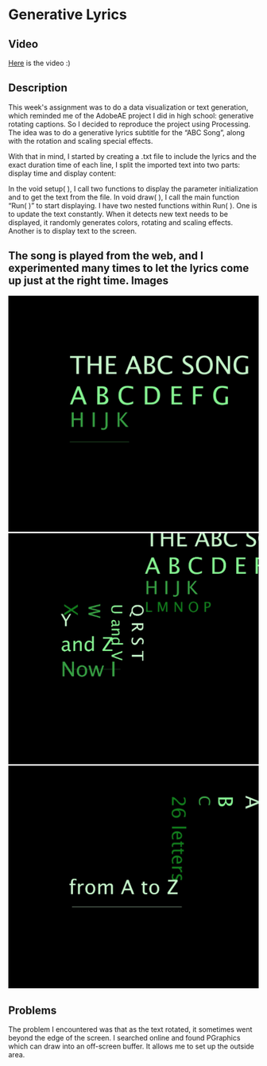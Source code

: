 **Generative Lyrics**
===================


Video
----------
[Here](https://youtu.be/UM9xBvhYWTY) is the video :)

Description 
----------
This week's assignment was to do a data visualization or text generation, which reminded me of the AdobeAE project I did in high school: generative rotating captions. So I decided to reproduce the project using Processing. The idea was to do a generative lyrics subtitle for the “ABC Song”, along with the rotation and scaling special effects.

With that in mind, I started by creating a .txt file to include the lyrics and the exact duration time of each line, I split the imported text into two parts: display time and display content:




In the void setup( ), I call two functions to display the parameter initialization and to get the text from the file. In void draw( ), I call the main function “Run( )” to start displaying. I have two nested functions within Run( ). One is to update the text constantly. When it detects new text needs to be displayed, it randomly generates colors, rotating and scaling effects. Another is to display text to the screen.

The song is played from the web, and I experimented many times to let the lyrics come up just at the right time.
Images
----------
![](image1.jpeg)
![](image2.jpeg)
![](image3.jpeg)

Problems
----------

The problem I encountered was that as the text rotated, it sometimes went beyond the edge of the screen. I searched online and found PGraphics which can draw into an off-screen buffer. It allows me to set up the outside area.
